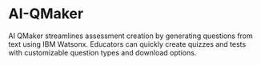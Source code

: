 # AI-QMaker
AI QMaker streamlines assessment creation by generating questions from text using IBM Watsonx. Educators can quickly create quizzes and tests with customizable question types and download options.
